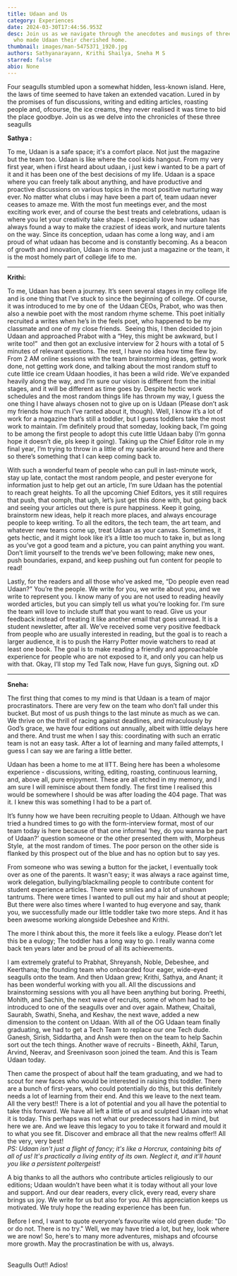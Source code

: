 ```yaml
---
title: Udaan and Us
category: Experiences
date: 2024-03-30T17:44:56.953Z
desc: Join us as we navigate through the anecdotes and musings of three seagulls
  who made Udaan their cherished home.
thumbnail: images/man-5475371_1920.jpg
authors: Sathyanarayann, Krithi Shailya, Sneha M S
starred: false
abio: None
---
```

<!--StartFragment-->

Four seagulls stumbled upon a somewhat hidden, less-known island. Here, the laws of time seemed to have taken an extended vacation. Lured in by the promises of fun discussions, writing and editing articles, roasting people and, ofcourse, the ice creams, they never realised it was time to bid the place goodbye. Join us as we delve into the chronicles of these three seagulls <the fourth one was too lazy to write.>

**Sathya :** 

To me, Udaan is a safe space; it's a comfort place. Not just the magazine but the team too. Udaan is like where the cool kids hangout. From my very first year, when i first heard about udaan, i just kew i wanted to be a part of it and it has been one of the best decisions of my life. Udaan is a space where you can freely talk about anything, and have productive and proactive discussions on various topics in the most positive nurturing way ever. No matter what clubs i may have been a part of, team udaan never ceases to amaze me. With the most fun meetings ever, and the most exciting work ever, and of course the best treats and celebrations, udaan is where you let your creativity take shape. I especially love how udaan has always found a way to make the craziest of ideas work, and nurture talents on the way. Since its conception, udaan has come a long way, and i am proud of what udaan has become and is constantly becoming. As a beacon of growth and innovation, Udaan is more than just a magazine or the team, it is the most homely part of college life to me. 

********************************************************

**Krithi:**

To me, Udaan has been a journey. It’s seen several stages in my college life and is one thing that I’ve stuck to since the beginning of college. Of course, it was introduced to me by one of  the Udaan CEOs, Prabot, who was then also a newbie poet with the most random rhyme scheme. This poet initially recruited a writes when he’s in the feels poet, who happened to be my classmate and one of my close friends.  Seeing this, I then decided to join Udaan and approached Prabot with a “Hey, this might be awkward, but I write too!”  and then got an exclusive interview for 2 hours with a total of 5 minutes of relevant questions. The rest, I have no idea how time flew by. From 2 AM online sessions with the team brainstorming ideas, getting work done, not getting work done, and talking about the most random stuff to cute little ice cream Udaan hoodies, it has been a wild ride. We’ve expanded heavily along the way, and I’m sure our vision is different from the initial stages, and it will be different as time goes by. Despite hectic work schedules and the most random things life has thrown my way, I guess the one thing I have always chosen not to give up on is Udaan (Please don’t ask my friends how much I’ve ranted about it, though). Well, I know it’s a lot of work for a magazine that’s still a toddler, but I guess toddlers take the most work to maintain. I’m definitely proud that someday, looking back, I’m going to be among the first people to adopt this cute little Udaan baby (I’m gonna hope it doesn’t die, pls keep it going). Taking up the Chief Editor role in my final year, I’m trying to throw in a little of my sparkle around here and there so there’s something that I can keep coming back to. 

With such a wonderful team of people who can pull in last-minute work, stay up late, contact the most random people, and pester everyone for information just to help get out an article, I’m sure Udaan has the potential to reach great heights. To all the upcoming Chief Editors, yes it still requires that push, that oomph, that ugh, let’s just get this done with, but going back and seeing your articles out there is pure happiness. Keep it going, brainstorm new ideas, help it reach more places, and always encourage people to keep writing. To all the editors, the tech team, the art team, and whatever new teams come up, treat Udaan as your canvas. Sometimes, it gets hectic, and it might look like it’s a little too much to take in, but as long as you’ve got a good team and a picture, you can paint anything you want. Don’t limit yourself to the trends we’ve been following; make new ones, push boundaries, expand, and keep pushing out fun content for people to read! 

Lastly, for the readers and all those who’ve asked me, “Do people even read Udaan?” You’re the people. We write for you, we write about you, and we write to represent you. I know many of you are not used to reading heavily worded articles, but you can simply tell us what you’re looking for. I’m sure the team will love to include stuff that you want to read. Give us your feedback instead of treating it like another email that goes unread. It is a student newsletter, after all. We’ve received some very positive feedback from people who are usually interested in reading, but the goal is to reach a larger audience, it is to push the Harry Potter movie watchers to read at least one book. The goal is to make reading a friendly and approachable experience for people who are not exposed to it, and only you can help us with that. Okay, I’ll stop my Ted Talk now, Have fun guys, Signing out. xD

*******************************************

**Sneha:**

The first thing that comes to my mind is that Udaan is a team of major procrastinators. There are very few on the team who don’t fall under this bucket. But most of us push things to the last minute as much as we can. We thrive on the thrill of racing against deadlines, and miraculously by God’s grace, we have four editions out annually, albeit with little delays here and there. And trust me when I say this: coordinating with such an erratic team is not an easy task. After a lot of learning and many failed attempts, I guess I can say we are faring a little better.

Udaan has been a home to me at IITT. Being here has been a wholesome experience - discussions, writing, editing, roasting, continuous learning, and, above all, pure enjoyment. These are all etched in my memory, and I am sure I will reminisce about them fondly. The first time I realised this would be somewhere I should be was after loading the 404 page. That was it. I knew this was something I had to be a part of.

It’s funny how we have been recruiting people to Udaan. Although we have tried a hundred times to go with the form-interview format, most of our team today is here because of that one informal ‘hey, do you wanna be part of Udaan?’ question someone or the other presented them with, Morpheus Style,  at the most random of times. The poor person on the other side is flanked by this prospect out of the blue and has no option but to say yes.

From someone who was sewing a button for the jacket, I eventually took over as one of the parents. It wasn't easy; it was always a race against time, work delegation, bullying/blackmailing people to contribute content for student experience articles. There were smiles and a lot of unshown tantrums. There were times I wanted to pull out my hair and shout at people; But there were also times where I wanted to hug everyone and say, thank you, we successfully made our little toddler take two more steps. And it has been awesome working alongside Debeshee and Krithi.

The more I think about this, the more it feels like a eulogy. Please don’t let this be a eulogy; The toddler has a long way to go. I really wanna come back ten years later and be proud of all its achievements.

I am extremely grateful to Prabhat, Shreyansh, Noble, Debeshee, and Keerthana; the founding team who onboarded four eager, wide-eyed seagulls onto the team. And then Udaan grew; Krithi, Sathya, and Anant; it has been wonderful working with you all. All the discussions and brainstorming sessions with you all have been anything but boring. Preethi, Mohith, and Sachin, the next wave of recruits, some of whom had to be introduced to one of the seagulls over and over again. Mathew, Chaitali, Saurabh, Swathi, Sneha, and Keshav, the next wave, added a new dimension to the content on Udaan. With all of the OG Udaan team finally graduating, we had to get a Tech Team to replace our one Tech dude. Ganesh, Sirish, Siddartha, and Ansh were then on the team to help Sachin sort out the tech things. Another wave of recruits - Bineeth, Akhil, Tarun, Arvind, Neerav, and Sreenivason soon joined the team. And this is Team Udaan today.

Then came the prospect of about half the team graduating, and we had to scout for new faces who would be interested in raising this toddler. There are a bunch of first-years, who could potentially do this, but this definitely needs a lot of learning from their end. And this we leave to the next team. All the very best!! There is a lot of potential and you all have the potential to take this forward. We have all left a little of us and sculpted Udaan into what it is today. This perhaps was not what our predecessors had in mind, but here we are. And we leave this legacy to you to take it forward and mould it to what you see fit. Discover and embrace all that the new realms offer!! All the very, very best!\
*PS: Udaan isn't just a flight of fancy; it's like a Horcrux, containing bits of all of us! It's practically a living entity of its own. Neglect it, and it'll haunt you like a persistent poltergeist!*

A big thanks to all the authors who contribute articles religiously to our editions; Udaan wouldn’t have been what it is today without all your love and support. And our dear readers, every click, every read, every share brings us joy. We write for us but also for you. All this appreciation keeps us motivated. We truly hope the reading experience has been fun.

Before I end, I want to quote everyone’s favourite wise old green dude: "Do or do not. There is no try." Well, we may have tried a lot, but hey, look where we are now! So, here's to many more adventures, mishaps and ofcourse more growth. May the procrastination be with us, always.

\
Seagulls Out!! Adios!

<!--EndFragment-->